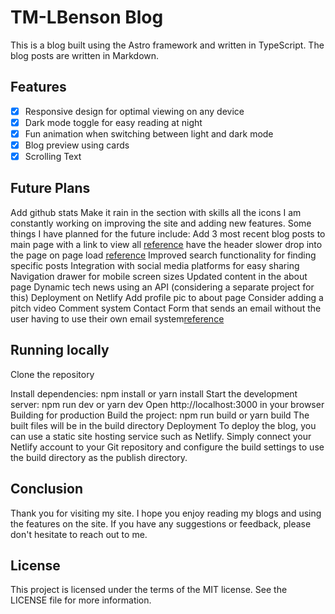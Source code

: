 <!-- @format -->

# TM-LBenson Blog

This is a blog built using the Astro framework and written in TypeScript. The blog posts are written in Markdown.

## Features

- [x] Responsive design for optimal viewing on any device
- [x] Dark mode toggle for easy reading at night
- [x] Fun animation when switching between light and dark mode
- [x] Blog preview using cards
- [x] Scrolling Text

## Future Plans

Add github stats
Make it rain in the section with skills all the icons
I am constantly working on improving the site and adding new features. Some things I have planned for the future include:
Add 3 most recent blog posts to main page with a link to view all [reference](https://www.a11ywithlindsey.com/)
have the header slower drop into the page on page load [reference](https://www.adhamdannaway.com/blog)
Improved search functionality for finding specific posts
Integration with social media platforms for easy sharing
Navigation drawer for mobile screen sizes
Updated content in the about page
Dynamic tech news using an API (considering a separate project for this)
Deployment on Netlify
Add profile pic to about page
Consider adding a pitch video
Comment system
Contact Form that sends an email without the user having to use their own email system[reference](https://olaolu.dev/)


## Running locally

Clone the repository

Install dependencies: npm install or yarn install
Start the development server: npm run dev or yarn dev
Open http://localhost:3000 in your browser
Building for production
Build the project: npm run build or yarn build
The built files will be in the build directory
Deployment
To deploy the blog, you can use a static site hosting service such as Netlify. Simply connect your Netlify account to your Git repository and configure the build settings to use the build directory as the publish directory.

## Conclusion

Thank you for visiting my site. I hope you enjoy reading my blogs and using the features on the site. If you have any suggestions or feedback, please don't hesitate to reach out to me.

## License

This project is licensed under the terms of the MIT license. See the LICENSE file for more information.

